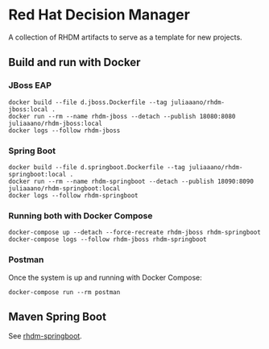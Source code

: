 # Red Hat Decision Manager 

A collection of RHDM artifacts to serve as a template for new projects.

## Build and run with Docker

### JBoss EAP
```
docker build --file d.jboss.Dockerfile --tag juliaaano/rhdm-jboss:local .
docker run --rm --name rhdm-jboss --detach --publish 18080:8080 juliaaano/rhdm-jboss:local
docker logs --follow rhdm-jboss
```

### Spring Boot
```
docker build --file d.springboot.Dockerfile --tag juliaaano/rhdm-springboot:local .
docker run --rm --name rhdm-springboot --detach --publish 18090:8090 juliaaano/rhdm-springboot:local
docker logs --follow rhdm-springboot
```

### Running both with Docker Compose
```
docker-compose up --detach --force-recreate rhdm-jboss rhdm-springboot
docker-compose logs --follow rhdm-jboss rhdm-springboot
```

### Postman
Once the system is up and running with Docker Compose:
```
docker-compose run --rm postman
```

## Maven Spring Boot
See [rhdm-springboot](rhdm-springboot).
